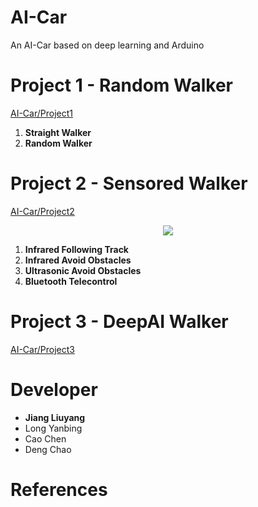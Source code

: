 # AI-Car

An AI-Car based on deep learning and Arduino
# Project 1 - Random Walker

[AI-Car/Project1](https://github.com/jaingmengmeng/AI-Car/tree/master/Project1)

1. **Straight Walker**
2. **Random Walker**

# Project 2 - Sensored Walker

[AI-Car/Project2](https://github.com/jaingmengmeng/AI-Car/tree/master/Project2)

<p align="center">
    <img src="Project2\Media\video\第二次展示视频定稿.gif">
</p>



  1. **Infrared Following Track**
  2. **Infrared Avoid Obstacles**
  3. **Ultrasonic Avoid Obstacles**
  4. **Bluetooth Telecontrol**

# Project 3 - DeepAI Walker

[AI-Car/Project3](https://github.com/jaingmengmeng/AI-Car/tree/master/Project3)

# Developer

- <strong>Jiang Liuyang</strong>  
- Long Yanbing  
- Cao Chen  
- Deng Chao

# References

